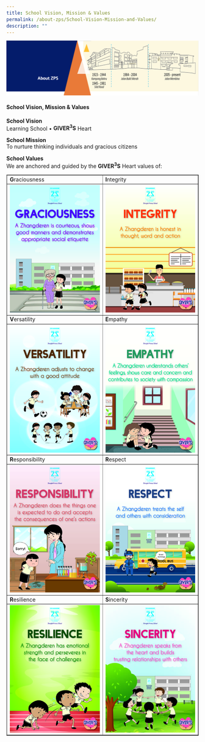 ```yaml
---
title: School Vision, Mission & Values
permalink: /about-zps/School-Vision-Mission-and-Values/
description: ""
---
```

<img src="/images/AboutUs.png">
<h4>School Vision, Mission &amp; Values</h4>
<p><strong>School Vision<br /></strong>Learning School &bull; <strong>GIVER<sup>3</sup>S</strong>&nbsp;Heart</p>
<p><strong>School Mission<br /></strong>To nurture thinking individuals and gracious citizens</p>
<p><strong>School Values<br /></strong>We are anchored and guided by the&nbsp;<strong>GIVER<sup>3</sup>S</strong>&nbsp;Heart values of:</p>
<table style="border-collapse: collapse; width: 100%;" border="1">
<tbody>
<tr>
<td style="width: 50%;"><strong>G</strong>raciousness</td>
<td style="width: 50%;"><strong>I</strong>ntegrity</td>
</tr>
<tr>
<td style="width: 50%;"><img src="/images/svmv1.jpg"></td>
<td style="width: 50%;"><img src="/images/svmv2.jpg"></td>
</tr>
<tr>
<td style="width: 50%;"><strong>V</strong>ersatility</td>
<td style="width: 50%;"><strong>E</strong>mpathy</td>
</tr>
<tr>
<td style="width: 50%;"><img src="/images/svmv3.jpg"></td>
<td style="width: 50%;"><img src="/images/svmv4.jpg"></td>
</tr>
<tr>
<td style="width: 50%;"><strong>R</strong>esponsibility</td>
<td style="width: 50%;"><strong>R</strong>espect</td>
</tr>
<tr>
<td style="width: 50%;"><img src="/images/svmv5.jpg"></td>
<td style="width: 50%;"><img src="/images/svmv6.jpg"></td>
</tr>
<tr>
<td style="width: 50%;"><strong>R</strong>esilience</td>
<td style="width: 50%;"><strong>S</strong>incerity</td>
</tr>
<tr>
<td style="width: 50%;"><img src="/images/svmv7.jpg"></td>
<td style="width: 50%;"><img src="/images/svmv8.jpg"></td>
</tr>
</tbody>
</table>
